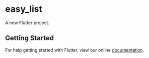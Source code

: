 # easy_list

A new Flutter project.

## Getting Started

For help getting started with Flutter, view our online
[documentation](https://flutter.io/).
